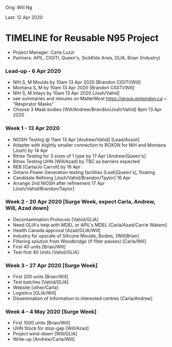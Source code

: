 Orig: Will Ng

Last: 12 Apr 2020

# TIMELINE for Reusable N95 Project

- Project Manager: Carla Luzzi
- Partners: APIL, CIGITI, Queen's, SickKids Anes, GLIA, Brian (Industry)

### Lead-up - 6 Apr 2020 
- NIH S, M Moulds by 10am 13 Apr 2020 [Brandon CIGITI/Will]
- Montana S, M by 10am 13 Apr 2020 [Brandon CIGITI/Will]
- NIH S, M Inlays by 10am 13 Apr 2020 [Josh/Vahid]
- see summaries and minutes on MatterMost https://group.emlondon.ca ~ "Respirator Masks"
- Choose 3 Mask bodies [Will/Andrew/Brandon/Josh/Vahid] 8pm 13 Apr 2020

### Week 1 - 13 Apr 2020
- NIOSH Testing @ 11am 13 Apr [Andrew/Vahid] [Lead/Assist]
- Adapter with slightly smaller connection to ROXON for NIH and Montana [Josh] by 14 Apr
- Bitrex Testing for 3 sizes of 1 type by 17 Apr [Andrew/Queen's]
- Bitrex Testing UHN [Will/Azad] by TBC as barriers expected
- REB [Carla/Jo Carroll] by 16 Apr
- Ontario Power Generation testing facilities [Leah|Queen's], floating
- Candidate Refining [Josh/Vahid/Brandon/Taylor] 16 Apr 
- Arrange 2nd NIOSH after refinement 17 Apr [Josh/Vahid/Brandon/Taylor]

### Week 2 - 20 Apr 2020 [Surge Week, expect Carla, Andrew, Will, Azad down]
- Decontamination Protocols [Vahid/GLIA]
- Need GLIA's help with MDEL or APIL's MDEL [Carla/Azad/Carrie Wakem]
- Health Canada approval [Azad/GLIA/Will]
- Industry for upscale of Silicone Moulds, Bodies, [Will/Brian]
- Filtering solution from Woodbridge (if filter passes) [Carla/Will]
- First 40 units [Brian/Will]
- Test first 40 Units [Vahid/GLIA]

### Week 3 - 27 Apr 2020 [Surge Week]
- First 200 units [Brian/Will]
- Test batches [Vahid/GLIA]
- Website [other/Carla]
- Logistics [GLIA/Will]
- Dissemination of Information to interested centres [Carla/Andrew]

### Week 4 - 4 May 2020 [Surge Week]
- First 1000 units [Brian/Will]
- UHN Stock for stop-gap [Will/Azad]
- Project wind-down [Will/GLIA] 
- Write-up [Andrew/Carla/Will]
